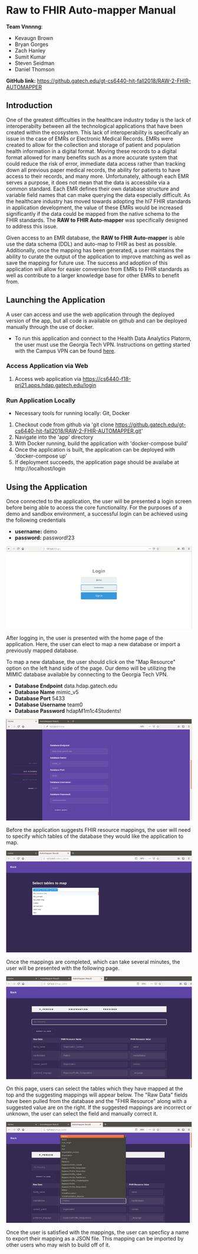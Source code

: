 # Raw to FHIR Auto-mapper Manual
**Team Vnnnng**:
  * Kevaugn Brown
  * Bryan Gorges
  * Zach Hanley
  * Sumit Kumar
  * Steven Seidman
  * Daniel Thomson
  
**GitHub link:** https://github.gatech.edu/gt-cs6440-hit-fall2018/RAW-2-FHIR-AUTOMAPPER

## Introduction

One of the greatest difficulties in the healthcare industry today is the lack of interoperabilty between all the technological applications that have been created within the ecosystem. This lack of interoperability is specifically an issue in the case of EMRs or Electronic Medical Records. EMRs were created to allow for the collection and storage of patient and population health information in a digital format. Moving these records to a digital format allowed for many benefits such as a more accurate system that could reduce the risk of error, immediate data access rather than tracking down all previous paper medical records, the ability for patients to have access to their records, and many more. Unfortunately, although each EMR serves a purpose, it does not mean that the data is accessbile via a common standard. Each EMR defines their own database structure and variable field names that can make querying the data especially difficult. As the healthcare industry has moved towards adopting the hl7 FHIR standards in application development, the value of these EMRs would be increased significantly if the data could be mapped from the native schema to the FHIR standards. The **RAW to FHIR Auto-mapper** was specifically designed to address this issue.
 
Given access to an EMR database, the **RAW to FHIR Auto-mapper** is able use the data schema (DDL) and auto-map to FHIR as best as possible. Additionally, once the mapping has been generated, a user maintains the ability to curate the output of the application to improve matching as well as save the mapping for future use. The success and adoption of this application will allow for easier conversion from EMRs to FHIR standards as well as contribute to a larger knowledge base for other EMRs to benefit from.

## Launching the Application
A user can access and use the web application through the deployed version of the app, but all code is available on github and can be deployed manually through the use of docker.
* To run this application and connect to the Health Data Analytics Platorm, the user must use the Georgia Tech VPN. Instructions on getting started with the Campus VPN can be found [here](https://f_aq.oit.gatech.edu/content/how-do-i-get-started-campus-vpn).

### Access Application via Web
1. Access web application via https://cs6440-f18-prj21.apps.hdap.gatech.edu/login

### Run Application Locally
* Necessary tools for running locally: Git, Docker
1. Checkout code from github via 'git clone https://github.gatech.edu/gt-cs6440-hit-fall2018/RAW-2-FHIR-AUTOMAPPER.git'
2. Navigate into the 'app' directory
3. With Docker running, build the application with 'docker-compose build'
4. Once the application is built, the application can be deployed with 'docker-compose up'
5. If deployment succeeds, the application page should be availabe at http://localhost/login

## Using the Application
Once connected to the application, the user will be presented a login screen before being able to access the core functionality. For the purposes of a demo and sandbox environment, a successful login can be achieved using the following credentials
* **username:** demo
* **password:** password!23

![Alt text](doc-pics/login.png?raw=true "Login")

After logging in, the user is presented with the home page of the application. Here, the user can elect to map a new database or import a previously mapped database.

To map a new database, the user should click on the "Map Resource" option on the left hand side of the page. Our demo will be utilizing the MIMIC database available by connecting to the Georgia Tech VPN.

* **Database Endpoint** data.hdap.gatech.edu
* **Database Name** mimic_v5
* **Database Port** 5433
* **Database Username** team0
* **Database Password** hdapM1m1c4Students!

![Alt text](doc-pics/automap.png?raw=true "Map Resource")

Before the application suggests FHIR resource mappings, the user will need to specify which tables of the database they would like the application to map.

![Alt text](doc-pics/select-tables.png?raw=true "Select Tables")

Once the mappings are completed, which can take several minutes, the user will be presented with the following page.

![Alt text](doc-pics/results.png?raw=true "Results")

On this page, users can select the tables which they have mapped at the top and the suggesting mappings will appear below. The "Raw Data" fields have been pulled from the database and the "FHIR Resource" along with a suggested value are on the right. If the suggested mappings are incorrect or unknown, the user can select the field and manually correct it.

![Alt text](doc-pics/results-change-resource.png?raw=true "Manual Correction")

Once the user is satisfied with the mappings, the user can specficy a name to export their mapping as a JSON file. This mapping can be imported by other users who may wish to build off of it.



